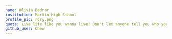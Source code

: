 ```yaml
---
name: Olivia Bednar
institution: Martin High School
profile_pic: rory.png
quote: Live life like you wanna live! Don't let anyone tell you who you are, you're you! Be you!
github_user: Chew
---
```

